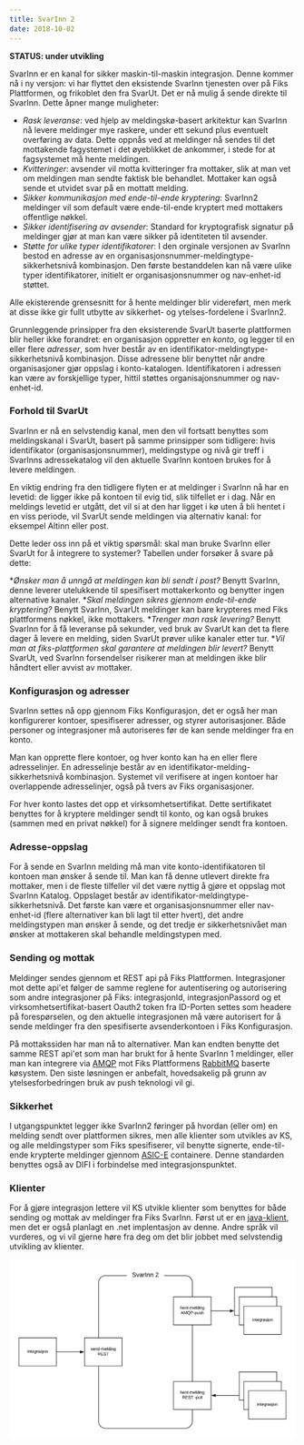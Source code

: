 ```yaml
---
title: SvarInn 2
date: 2018-10-02
---
```


**STATUS: under utvikling**

SvarInn er en kanal for sikker maskin-til-maskin integrasjon. Denne kommer nå i ny versjon: vi har flyttet den eksistende SvarInn tjenesten over på Fiks Plattformen, og frikoblet den fra SvarUt. Det er nå mulig å sende direkte til SvarInn. Dette åpner mange muligheter:

* _Rask leveranse_: ved hjelp av meldingskø-basert arkitektur kan SvarInn nå levere meldinger mye raskere, under ett sekund plus eventuelt overføring av data. Dette oppnås ved at meldinger nå sendes til det mottakende fagystemet i det øyeblikket de ankommer, i stede for at fagsystemet må hente meldingen.
* _Kvitteringer_: avsender vil motta kvitteringer fra mottaker, slik at man vet om meldingen man sendte faktisk ble behandlet. Mottaker kan også sende et utvidet svar på en mottatt melding.
* _Sikker kommunikasjon med ende-til-ende kryptering_: SvarInn2 meldinger vil som default være ende-til-ende kryptert med mottakers offentlige nøkkel.
* _Sikker identifisering av avsender_: Standard for kryptografisk signatur på meldinger gjør at man kan være sikker på identiteten til avsender.
* _Støtte for ulike typer identifikatorer_: I den orginale versjonen av SvarInn bestod en adresse av en organisasjonsnummer-meldingtype-sikkerhetsnivå kombinasjon. Den første bestanddelen kan nå være ulike typer identifikatorer, initielt er organisasjonsnummer og nav-enhet-id støttet.

Alle ekisterende grensesnitt for å hente meldinger blir videreført, men merk at disse ikke gir fullt utbytte av sikkerhet- og ytelses-fordelene i SvarInn2. 

Grunnleggende prinsipper fra den eksisterende SvarUt baserte plattformen blir heller ikke forandret: en organisasjon oppretter en _konto_, og legger til en eller flere _adresser_, som hver består av en identifikator-meldingtype-sikkerhetsnivå kombinasjon. Disse adressene blir benyttet når andre organisasjoner gjør oppslag i konto-katalogen. Identifikatoren i adressen kan være av forskjellige typer, hittil støttes organisajonsnummer og nav-enhet-id.

### Forhold til SvarUt
SvarInn er nå en selvstendig kanal, men den vil fortsatt benyttes som meldingskanal i SvarUt, basert på samme prinsipper som tidligere: hvis identifikator (organisasjonsnummer), meldingstype og nivå gir treff i SvarInns adressekatalog vil den aktuelle SvarInn kontoen brukes for å levere meldingen. 

En viktig endring fra den tidligere flyten er at meldinger i SvarInn nå har en levetid: de ligger ikke på kontoen til evig tid, slik tilfellet er i dag. Når en meldings levetid er utgått, det vil si at den har ligget i kø uten å bli hentet i en viss periode, vil SvarUt sende meldingen via alternativ kanal: for eksempel Altinn eller post. 

Dette leder oss inn på et viktig spørsmål: skal man bruke SvarInn eller SvarUt for å integrere to systemer? Tabellen under forsøker å svare på dette:

*_Ønsker man å unngå at meldingen kan bli sendt i post?_ Benytt SvarInn, denne leverer utelukkende til spesifisert mottakerkonto og benytter ingen alternative kanaler.
*_Skal meldingen sikres gjennom ende-til-ende kryptering?_ Benytt SvarInn, SvarUt meldinger kan bare krypteres med Fiks plattformens nøkkel, ikke mottakers.
*_Trenger man rask levering?_ Benytt SvarInn for å få leveranse på sekunder, ved bruk av SvarUt kan det ta flere dager å levere en melding, siden SvarUt prøver ulike kanaler etter tur.
*_Vil man at fiks-plattformen skal garantere at meldingen blir levert?_ Benytt SvarUt, ved SvarInn forsendelser risikerer man at meldingen ikke blir håndtert eller avvist av mottaker. 

### Konfigurasjon og adresser
SvarInn settes nå opp gjennom Fiks Konfigurasjon, det er også her man konfigurerer kontoer, spesifiserer adresser, og styrer autorisasjoner. Både personer og integrasjoner må autoriseres før de kan sende meldinger fra en konto.

Man kan opprette flere kontoer, og hver konto kan ha en eller flere adresselinjer. En adresselinje består av en identifikator-melding-sikkerhetsnivå kombinasjon. Systemet vil verifisere at ingen kontoer har overlappende adresselinjer, også på tvers av Fiks organisasjoner.

For hver konto lastes det opp et virksomhetsertifikat. Dette sertifikatet benyttes for å kryptere meldinger sendt til konto, og kan også brukes (sammen med en privat nøkkel) for å signere meldinger sendt fra kontoen.   

### Adresse-oppslag
For å sende en SvarInn melding må man vite konto-identifikatoren til kontoen man ønsker å sende til. Man kan få denne utlevert direkte fra mottaker, men i de fleste tilfeller vil det være nyttig å gjøre et oppslag mot SvarInn Katalog. Oppslaget består av identifikator-meldingtype-sikkerhetsnivå. Det første kan være et organisasjonsnummer eller nav-enhet-id (flere alternativer kan bli lagt til etter hvert), det andre meldingstypen man ønsker å sende, og det tredje er sikkerhetsnivået man ønsker at mottakeren skal behandle meldingstypen med. 

### Sending og mottak
Meldinger sendes gjennom et REST api på Fiks Plattformen. Integrasjoner mot dette api'et følger de samme reglene for autentisering og autorisering som andre integrasjoner på Fiks: integrasjonId, integrasjonPassord og et virksomhetsertifikat-basert Oauth2 token fra ID-Porten settes som headere på forespørselen, og den aktuelle integrasjonen må være autorisert for å sende meldinger fra den spesifiserte avsenderkontoen i Fiks Konfigurasjon.

På mottakssiden har man nå to alternativer. Man kan endten benytte det samme REST api'et som man har brukt for å hente SvarInn 1 meldinger, eller man kan integrere via [AMQP](https://en.wikipedia.org/wiki/Advanced_Message_Queuing_Protocol) mot Fiks Plattformens [RabbitMQ](https://www.rabbitmq.com/RabbitMQ) baserte køsystem. Den siste løsningen er anbefalt, hovedsakelig på grunn av ytelsesforbedringen bruk av push teknologi vil gi.    

### Sikkerhet
I utgangspunktet legger ikke SvarInn2 føringer på hvordan (eller om) en melding sendt over plattformen sikres, men alle klienter som utvikles av KS, og alle meldingstyper som Fiks spesifiserer, vil benytte signerte, ende-til-ende krypterte meldinger gjennom [ASIC-E](https://github.com/difi/asic) containere. Denne standarden benyttes også av DIFI i forbindelse med integrasjonspunktet.  

### Klienter
For å gjøre integrasjon lettere vil KS utvikle klienter som benyttes for både sending og mottak av meldinger fra Fiks SvarInn. Først ut er en [java-klient](https://github.com/ks-no/fiks-svarinn2-klient-java), men det er også planlagt en .net implentasjon av denne. Andre språk vil vurderes, og vi vil gjerne høre fra deg om det blir jobbet med selvstendig utvikling av klienter. 

![fiks_svarinn](/images/fiks_svarinn.png "Fiks SvarInn")
